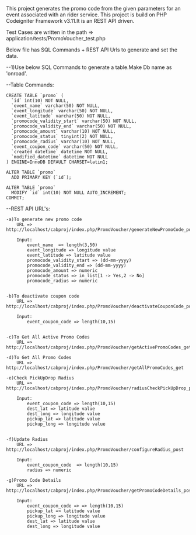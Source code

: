 This project generates the promo code from the given parameters for an event associated with an rider service.
This project is build on PHP Codeigniter Framework v3.11.It is an REST API driven.

Test Cases are written in the path => application/tests/PromoVoucher_test.php

Below file has SQL Commands + REST API Urls to generate and set the data.

--1)Use below SQL Commands to generate a table.Make Db name as 'onroad'.


--Table Commands:

	CREATE TABLE `promo` (
	  `id` int(10) NOT NULL,
	  `event_name` varchar(50) NOT NULL,
	  `event_longitude` varchar(50) NOT NULL,
	  `event_latitude` varchar(50) NOT NULL,
	  `promocode_validity_start` varchar(50) NOT NULL,
	  `promocode_validity_end` varchar(50) NOT NULL,
	  `promocode_amount` varchar(10) NOT NULL,
	  `promocode_status` tinyint(2) NOT NULL,
	  `promocode_radius` varchar(10) NOT NULL,
	  `event_coupon_code` varchar(50) NOT NULL,
	  `created_datetime` datetime NOT NULL,
	  `modified_datetime` datetime NOT NULL
	) ENGINE=InnoDB DEFAULT CHARSET=latin1;

	ALTER TABLE `promo`
	  ADD PRIMARY KEY (`id`);

	ALTER TABLE `promo`
	  MODIFY `id` int(10) NOT NULL AUTO_INCREMENT;
	COMMIT;


--REST API URL's:

	-a)To generate new promo code
		URL => http://localhost/cabproj/index.php/PromoVoucher/generateNewPromoCode_post

		Input:
			event_name  => length(3,50)
			event_longitude => longitude value
			event_latitude => latitude value
			promocode_validity_start => (dd-mm-yyyy)
			promocode_validity_end => (dd-mm-yyyy)
			promocode_amount => numeric
			promocode_status => in_list[1 -> Yes,2 -> No]
			promocode_radius => numeric


	-b)To deactivate coupon code
		URL => http://localhost/cabproj/index.php/PromoVoucher/deactivateCouponCode_post

		Input:
			event_coupon_code => length(10,15)


	-c)To Get All Active Promo Codes
		URL => http://localhost/cabproj/index.php/PromoVoucher/getActivePromoCodes_get

	-d)To Get All Promo Codes
		URL => http://localhost/cabproj/index.php/PromoVoucher/getAllPromoCodes_get

	-e)Check PickUpDrop Radius
		URL => http://localhost/cabproj/index.php/PromoVoucher/radiusCheckPickUpDrop_post

		Input:
			event_coupon_code => length(10,15)
			dest_lat => latitude value
			dest_long => longitude value
			pickup_lat => latitude value
			pickup_long => longitude value


	-f)Update Radius
		URL => http://localhost/cabproj/index.php/PromoVoucher/configureRadius_post

		Input:
			event_coupon_code  => length(10,15)
			radius => numeric

	-g)Promo Code Details
		URL => http://localhost/cabproj/index.php/PromoVoucher/getPromoCodeDetails_post

		Input:
			event_coupon_code => => length(10,15)
			pickup_lat => latitude value
			pickup_long => longitude value
			dest_lat => latitude value
			dest_long => longitude value